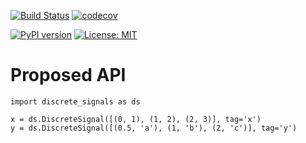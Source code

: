 [![Build Status](https://travis-ci.org/mvcisback/DiscreteSignals.svg?branch=master)](https://travis-ci.org/mvcisback/DiscreteSignals)
[![codecov](https://codecov.io/gh/mvcisback/discrete-signals/branch/master/graph/badge.svg)](https://codecov.io/gh/mvcisback/discrete-signals)


[![PyPI version](https://badge.fury.io/py/discrete-signals.svg)](https://badge.fury.io/py/discrete-signals)
[![License: MIT](https://img.shields.io/badge/License-MIT-yellow.svg)](https://opensource.org/licenses/MIT)

# Proposed API

```
import discrete_signals as ds

x = ds.DiscreteSignal([(0, 1), (1, 2), (2, 3)], tag='x')
y = ds.DiscreteSignal([(0.5, 'a'), (1, 'b'), (2, 'c')], tag='y')


```
